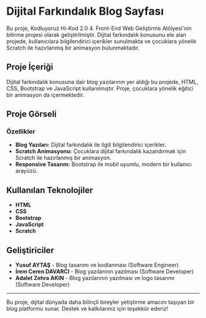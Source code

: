 # Dijital Farkındalık Blog Sayfası

Bu proje, Kodluyoruz Hi-Kod 2.0 4. Front-End Web Geliştirme Atölyesi'nin bitirme projesi olarak geliştirilmiştir. Dijital farkındalık konusunu ele alan projede, kullanıcılara bilgilendirici içerikler sunulmakta ve çocuklara yönelik Scratch ile hazırlanmış bir animasyon bulunmaktadır.

## Proje İçeriği

Dijital farkındalık konusuna dair blog yazılarının yer aldığı bu projede, HTML, CSS, Bootstrap ve JavaScript kullanılmıştır. Proje, çocuklara yönelik eğitici bir animasyon da içermektedir.

## Proje Görseli



### Özellikler

- **Blog Yazıları:** Dijital farkındalık ile ilgili bilgilendirici içerikler.
- **Scratch Animasyonu:** Çocuklara dijital farkındalık kazandırmak için Scratch ile hazırlanmış bir animasyon.
- **Responsive Tasarım:** Bootstrap ile mobil uyumlu, modern bir kullanıcı arayüzü.

## Kullanılan Teknolojiler

- **HTML**
- **CSS**
- **Bootstrap**
- **JavaScript**
- **Scratch**

## Geliştiriciler

- **Yusuf AYTAŞ** - Blog tasarımı ve kodlanması (Software Engineer)
- **İrem Ceren DAVARCI** - Blog yazılarının yazılması (Software Developer)
- **Adalet Zehra AKIN** - Blog yazılarının yazılması ve logo tasarımı (Software Developer)

---

Bu proje, dijital dünyada daha bilinçli bireyler yetiştirme amacını taşıyan bir blog platformu sunar. Destek ve katkılarınız için teşekkür ederiz!
